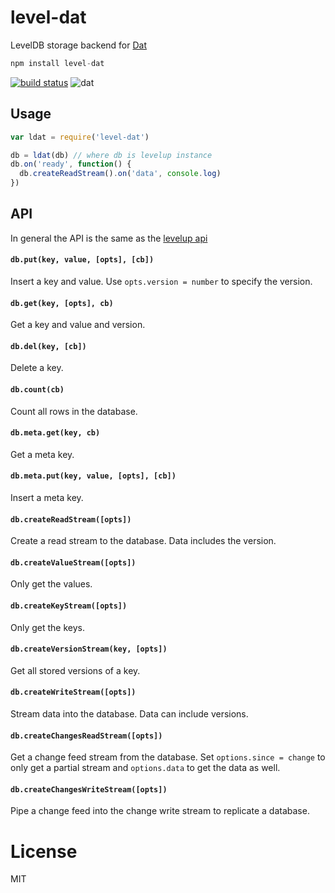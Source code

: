 # level-dat

LevelDB storage backend for [Dat](https://github.com/maxogden/dat)

``` js
npm install level-dat
```

[![build status](http://img.shields.io/travis/mafintosh/level-dat.svg?style=flat)](http://travis-ci.org/mafintosh/level-dat)
![dat](http://img.shields.io/badge/Development%20sponsored%20by-dat-green.svg?style=flat)

## Usage

``` js
var ldat = require('level-dat')

db = ldat(db) // where db is levelup instance
db.on('ready', function() {
  db.createReadStream().on('data', console.log)
})
```

## API

In general the API is the same as the [levelup api](https://github.com/rvagg/node-levelup)

#### `db.put(key, value, [opts], [cb])`

Insert a key and value. Use `opts.version = number` to specify the version.

#### `db.get(key, [opts], cb)`

Get a key and value and version.

#### `db.del(key, [cb])`

Delete a key.

#### `db.count(cb)`

Count all rows in the database.

#### `db.meta.get(key, cb)`

Get a meta key.

#### `db.meta.put(key, value, [opts], [cb])`

Insert a meta key.

#### `db.createReadStream([opts])`

Create a read stream to the database. Data includes the version.

#### `db.createValueStream([opts])`

Only get the values.

#### `db.createKeyStream([opts])`

Only get the keys.

#### `db.createVersionStream(key, [opts])`

Get all stored versions of a key.

#### `db.createWriteStream([opts])`

Stream data into the database. Data can include versions.

#### `db.createChangesReadStream([opts])`

Get a change feed stream from the database. Set `options.since = change` to only get a partial stream and `options.data` to get the data as well.

#### `db.createChangesWriteStream([opts])`

Pipe a change feed into the change write stream to replicate a database.

# License

MIT

